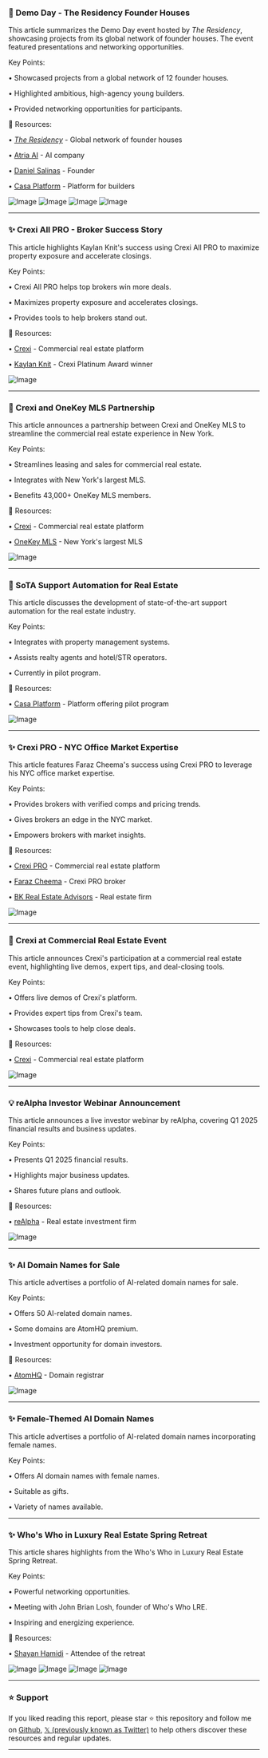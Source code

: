 ### 🤖 Demo Day - The Residency Founder Houses

This article summarizes the Demo Day event hosted by _The Residency_, showcasing projects from its global network of founder houses.  The event featured presentations and networking opportunities.


Key Points:

• Showcased projects from a global network of 12 founder houses.

• Highlighted ambitious, high-agency young builders.

• Provided networking opportunities for participants.



🔗 Resources:

• [_The Residency_](https://x.com/_TheResidency) - Global network of founder houses

• [Atria AI](https://x.com/atria_ai) -  AI company

• [Daniel Salinas](https://x.com/salinasdanielf) - Founder

• [Casa Platform](https://x.com/casaplatform) - Platform for builders

![Image](https://pbs.twimg.com/media/Gt5q9qaWkAAiehy?format=jpg&name=small)
![Image](https://pbs.twimg.com/media/Gt5q9qXWYAE7ypt?format=jpg&name=small)
![Image](https://pbs.twimg.com/media/Gt5q9qVXQAAIyRt?format=jpg&name=small)
![Image](https://pbs.twimg.com/media/Gt5q9qYXsAAlWAE?format=jpg&name=small)


---

### ✨ Crexi All PRO - Broker Success Story

This article highlights Kaylan Knit's success using Crexi All PRO to maximize property exposure and accelerate closings.


Key Points:

•  Crexi All PRO helps top brokers win more deals.

•  Maximizes property exposure and accelerates closings.

•  Provides tools to help brokers stand out.



🔗 Resources:

• [Crexi](https://x.com/CREXinc) - Commercial real estate platform

• [Kaylan Knit](https://x.com/kaylanknit) - Crexi Platinum Award winner

![Image](https://pbs.twimg.com/media/Gt5YvbwXkAA4hv4.jpg)


---

### 🚀 Crexi and OneKey MLS Partnership

This article announces a partnership between Crexi and OneKey MLS to streamline the commercial real estate experience in New York.


Key Points:

• Streamlines leasing and sales for commercial real estate.

• Integrates with New York's largest MLS.

• Benefits 43,000+ OneKey MLS members.



🔗 Resources:

• [Crexi](https://x.com/CREXinc) - Commercial real estate platform

• [OneKey MLS](https://x.com/onekeymls) - New York's largest MLS

![Image](https://pbs.twimg.com/media/GtGWvw9asAA4xj3?format=jpg&name=small)


---

### 🤖 SoTA Support Automation for Real Estate

This article discusses the development of state-of-the-art support automation for the real estate industry.


Key Points:

•  Integrates with property management systems.

•  Assists realty agents and hotel/STR operators.

•  Currently in pilot program.



🔗 Resources:

• [Casa Platform](https://x.com/casaplatform) -  Platform offering pilot program


![Image](https://pbs.twimg.com/amplify_video_thumb/1932266110973517824/img/PwkxF40L9VpoU_M1.jpg)


---

### ✨ Crexi PRO - NYC Office Market Expertise

This article features Faraz Cheema's success using Crexi PRO to leverage his NYC office market expertise.


Key Points:

•  Provides brokers with verified comps and pricing trends.

•  Gives brokers an edge in the NYC market.

•  Empowers brokers with market insights.



🔗 Resources:

• [Crexi PRO](https://x.com/CREXinc) - Commercial real estate platform

• [Faraz Cheema](https://x.com/FarazUCheemaCRE) - Crexi PRO broker

• [BK Real Estate Advisors](https://x.com/BKRealEstateAdv) - Real estate firm

![Image](https://pbs.twimg.com/media/GsDhbVoXsAASHXo.jpg)


---

### 🚀 Crexi at Commercial Real Estate Event

This article announces Crexi's participation at a commercial real estate event, highlighting live demos, expert tips, and deal-closing tools.


Key Points:

• Offers live demos of Crexi's platform.

• Provides expert tips from Crexi's team.

• Showcases tools to help close deals.


🔗 Resources:

• [Crexi](https://x.com/CREXinc) - Commercial real estate platform

![Image](https://pbs.twimg.com/media/GrUfxvIaAAAxIb-?format=jpg&name=900x900)


---

### 💡 reAlpha Investor Webinar Announcement

This article announces a live investor webinar by reAlpha, covering Q1 2025 financial results and business updates.


Key Points:

•  Presents Q1 2025 financial results.

•  Highlights major business updates.

•  Shares future plans and outlook.


🔗 Resources:

• [reAlpha](https://x.com/reAlpha) - Real estate investment firm

![Image](https://pbs.twimg.com/media/GrI6akiXEAAj02U?format=jpg&name=small)


---

### ✨ AI Domain Names for Sale

This article advertises a portfolio of AI-related domain names for sale.


Key Points:

•  Offers 50 AI-related domain names.

•  Some domains are AtomHQ premium.

•  Investment opportunity for domain investors.


🔗 Resources:

• [AtomHQ](https://x.com/atomHQ) - Domain registrar

![Image](https://pbs.twimg.com/media/GqZK4u9WsAAMImg?format=jpg&name=small)


---

### ✨ Female-Themed AI Domain Names

This article advertises a portfolio of AI-related domain names incorporating female names.


Key Points:

•  Offers AI domain names with female names.

•  Suitable as gifts.

•  Variety of names available.



---

### ✨ Who's Who in Luxury Real Estate Spring Retreat

This article shares highlights from the Who's Who in Luxury Real Estate Spring Retreat.


Key Points:

•  Powerful networking opportunities.

•  Meeting with John Brian Losh, founder of Who's Who LRE.

•  Inspiring and energizing experience.



🔗 Resources:

• [Shayan Hamidi](https://x.com/shayanhamidi) - Attendee of the retreat

![Image](https://pbs.twimg.com/media/Gp86vsJWgAAAjYY?format=jpg&name=small)
![Image](https://pbs.twimg.com/media/Gp86vsIX0AAJIBk?format=jpg&name=360x360)
![Image](https://pbs.twimg.com/media/Gp86vsPXgAAcD3e?format=jpg&name=360x360)
![Image](https://pbs.twimg.com/media/Gp86vsMWQAAcvMo?format=jpg&name=small)


---

### ⭐️ Support

If you liked reading this report, please star ⭐️ this repository and follow me on [Github](https://github.com/Drix10), [𝕏 (previously known as Twitter)](https://x.com/DRIX_10_) to help others discover these resources and regular updates.

---